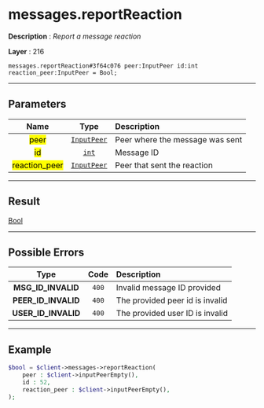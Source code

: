 # messages.reportReaction

**Description** : *Report a message reaction*

**Layer** : 216

```tl
messages.reportReaction#3f64c076 peer:InputPeer id:int reaction_peer:InputPeer = Bool;
```

---

## Parameters

| Name | Type | Description |
| :---: | :---: | :--- |
| <mark>peer</mark> | [`InputPeer`](type/InputPeer) | Peer where the message was sent |
| <mark>id</mark> | [`int`](type/int) | Message ID |
| <mark>reaction_peer</mark> | [`InputPeer`](type/InputPeer) | Peer that sent the reaction |

---

## Result

[Bool](type/Bool)

---

## Possible Errors

| Type | Code | Description |
| :---: | :---: | :--- |
| **MSG_ID_INVALID** | `400` | Invalid message ID provided |
| **PEER_ID_INVALID** | `400` | The provided peer id is invalid |
| **USER_ID_INVALID** | `400` | The provided user ID is invalid |

---

## Example

```php
$bool = $client->messages->reportReaction(
	peer : $client->inputPeerEmpty(),
	id : 52,
	reaction_peer : $client->inputPeerEmpty(),
);
```